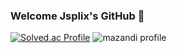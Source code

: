 ### Welcome Jsplix's GitHub 👋
[![Solved.ac Profile](http://mazassumnida.wtf/api/v2/generate_badge?boj=akdlzhf2008)](https://solved.ac/akdlzhf2008/)
![mazandi profile](http://mazandi.herokuapp.com/api?handle=akdlzhf2008&theme=warm)
<!--
**Jsplix/Jsplix** is a ✨ _special_ ✨ repository because its `README.md` (this file) appears on your GitHub profile.

Here are some ideas to get you started:

- 🔭 I’m currently working on ...
- 🌱 I’m currently learning ...
- 👯 I’m looking to collaborate on ...
- 🤔 I’m looking for help with ...
- 💬 Ask me about ...
- 📫 How to reach me: ...
- 😄 Pronouns: ...
- ⚡ Fun fact: ...
-->
